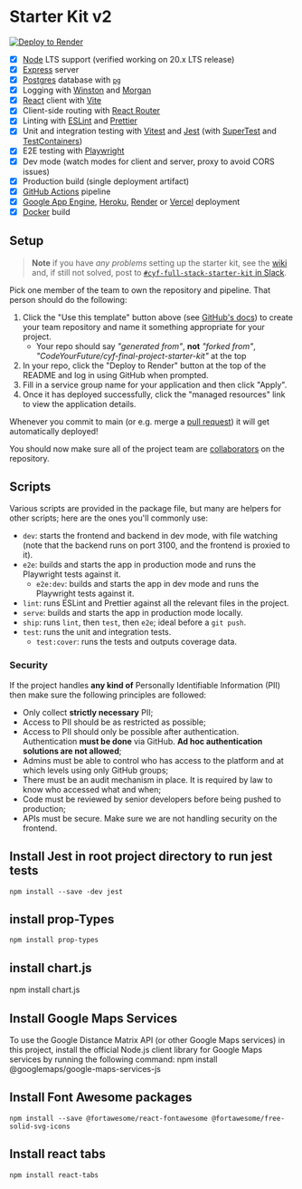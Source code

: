 # Starter Kit v2

[![Deploy to Render](https://render.com/images/deploy-to-render-button.svg)](https://render.com/deploy)

- [x] [Node] LTS support (verified working on 20.x LTS release)
- [x] [Express] server
- [x] [Postgres] database with [`pg`][node-postgres]
- [x] Logging with [Winston] and [Morgan]
- [x] [React] client with [Vite]
- [x] Client-side routing with [React Router]
- [x] Linting with [ESLint] and [Prettier]
- [x] Unit and integration testing with [Vitest] and [Jest] (with [SuperTest] and [TestContainers])
- [x] E2E testing with [Playwright]
- [x] Dev mode (watch modes for client and server, proxy to avoid CORS issues)
- [x] Production build (single deployment artifact)
- [x] [GitHub Actions] pipeline
- [x] [Google App Engine], [Heroku], [Render] or [Vercel] deployment
- [x] [Docker] build

## Setup

> **Note** if you have _any problems_ setting up the starter kit, see the [wiki] and, if still not solved, post to
> [`#cyf-full-stack-starter-kit` in Slack][2].

Pick one member of the team to own the repository and pipeline. That person should do the following:

1.  Click the "Use this template" button above (see [GitHub's docs][1]) to create your team repository and name it something appropriate for your project.
    - Your repo should say _"generated from"_, **not** _"forked from"_, _"CodeYourFuture/cyf-final-project-starter-kit"_ at the top
2.  In your repo, click the "Deploy to Render" button at the top of the README and log in using GitHub when prompted.
3.  Fill in a service group name for your application and then click "Apply".
4.  Once it has deployed successfully, click the "managed resources" link to view the application details.

Whenever you commit to main (or e.g. merge a [pull request]) it will get automatically deployed!

You should now make sure all of the project team are [collaborators] on the repository.

## Scripts

Various scripts are provided in the package file, but many are helpers for other scripts; here are the ones you'll
commonly use:

- `dev`: starts the frontend and backend in dev mode, with file watching (note that the backend runs on port 3100, and the frontend is proxied to it).
- `e2e`: builds and starts the app in production mode and runs the Playwright tests against it.
  - `e2e:dev`: builds and starts the app in dev mode and runs the Playwright tests against it.
- `lint`: runs ESLint and Prettier against all the relevant files in the project.
- `serve`: builds and starts the app in production mode locally.
- `ship`: runs `lint`, then `test`, then `e2e`; ideal before a `git push`.
- `test`: runs the unit and integration tests.
  - `test:cover`: runs the tests and outputs coverage data.

### Security

If the project handles **any kind of** Personally Identifiable Information (PII) then make sure the following
principles are followed:

- Only collect **strictly necessary** PII;
- Access to PII should be as restricted as possible;
- Access to PII should only be possible after authentication. Authentication **must be done** via GitHub. **Ad hoc
  authentication solutions are not allowed**;
- Admins must be able to control who has access to the platform and at which levels using only GitHub groups;
- There must be an audit mechanism in place. It is required by law to know who accessed what and when;
- Code must be reviewed by senior developers before being pushed to production;
- APIs must be secure. Make sure we are not handling security on the frontend.

[1]: https://docs.github.com/en/free-pro-team@latest/github/creating-cloning-and-archiving-repositories/creating-a-repository-from-a-template#creating-a-repository-from-a-template
[2]: https://codeyourfuture.slack.com/archives/C021ATWS9A5
[collaborators]: https://help.github.com/en/articles/inviting-collaborators-to-a-personal-repository
[Docker]: https://www.docker.com
[ESLint]: https://eslint.org/
[Express]: https://expressjs.com/
[GitHub Actions]: https://github.com/features/actions
[Google App Engine]: https://cloud.google.com/appengine/?hl=en
[Heroku]: https://www.heroku.com/
[Jest]: https://jestjs.io/
[Morgan]: https://github.com/expressjs/morgan
[Node]: https://nodejs.org/en/
[node-postgres]: https://node-postgres.com/
[node-test]: https://nodejs.org/api/test.html
[Playwright]: https://playwright.dev/
[Postgres]: https://www.postgresql.org/
[Prettier]: https://prettier.io/
[pull request]: https://help.github.com/en/articles/about-pull-requests
[React]: https://reactjs.org/
[React Router]: https://reactrouter.com/en/main
[Render]: https://render.com/
[SuperTest]: https://github.com/visionmedia/supertest
[TestContainers]: https://testcontainers.com/
[Vercel]: https://vercel.com/
[Vite]: https://vitejs.dev/
[Vitest]: https://vitest.dev/
[wiki]: https://github.com/textbook/starter-kit/wiki
[Winston]: https://github.com/winstonjs/winston

## Install Jest in root project directory to run jest tests

`npm install --save -dev jest`

## install prop-Types

`npm install prop-types`

## install chart.js

npm install chart.js

## Install Google Maps Services

To use the Google Distance Matrix API (or other Google Maps services) in this project, install the official Node.js client library for Google Maps services by running the following command:
npm install @googlemaps/google-maps-services-js

## Install Font Awesome packages

`npm install --save @fortawesome/react-fontawesome @fortawesome/free-solid-svg-icons`

## Install react tabs

`npm install react-tabs`
